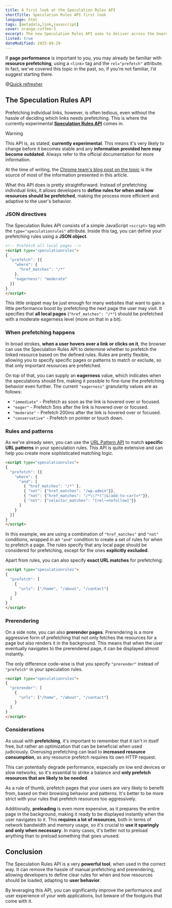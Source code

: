 ```yaml
---
title: A first look at the Speculation Rules API
shortTitle: Speculation Rules API first look
language: html
tags: [metadata,link,javascript]
cover: orange-coffee-3
excerpt: The new Speculation Rules API aims to deliver across the board performance optimizations with little developer effort. Let's see how!
listed: true
dateModified: 2025-09-29
---
```


If **page performance** is important to you, you may already be familiar with **resource prefetching**, using a `<link>` tag and the `rel="prefetch"` attribute. In fact, we've covered this topic in the past, so, if you're not familiar, I'd suggest starting there.

@[Quick refresher](/html/s/prefetching-resources)

## The Speculation Rules API

<baseline-support featureId="speculation-rules">
</baseline-support>

Prefetching individual links, however, is often tedious, even without the hassle of deciding which links needs prefetching. This is where the currently experimental [**Speculation Rules API**](https://developer.mozilla.org/en-US/docs/Web/API/Speculation_Rules_API) comes in.

> [!WARNING]
>
> This API is, as stated, **currently experimental**. This means it's very likely to change before it becomes stable and any **information provided here may become outdated**. Always refer to the official documentation for more information.
>
> At the time of writing, the [Chrome team's blog post on the topic](https://developer.chrome.com/docs/web-platform/prerender-pages#impact_on_extensions) is the source of most of the information presented in this article.

What this API does is pretty straightforward. Instead of prefetching individual links, it allows developers to **define rules for when and how resources should be prefetched**, making the process more efficient and adaptive to the user's behavior.

### JSON directives

The Speculation Rules API consists of a simple JavaScript `<script>` tag with the `type="speculationrules"` attribute. Inside this tag, you can define your prefetching rules using a **JSON object**.

```html
<!-- Prefetch all local pages -->
<script type="speculationrules">
{
  "prefetch": [{
    "where": {
      "href_matches": "/*"
    },
    "eagerness": "moderate"
  }]
}
</script>
```

This little snippet may be just enough for many websites that want to gain a little performance boost by prefetching the next page the user may visit. It specifies that **all local pages** (`"href_matches": "/*"`) should be prefetched with a moderate eagerness level (more on that in a bit).

### When prefetching happens

In broad strokes, **when a user hovers over a link or clicks on it**, the browser can use the Speculation Rules API to determine whether to prefetch the linked resource based on the defined rules. Rules are pretty flexible, allowing you to specify specific pages or patterns to match or exclude, so that only important resources are prefetched.

On top of that, you can supply an **eagerness** value, which indicates when the speculations should fire, making it possible to fine-tune the prefetching behavior even further. The current `"eagerness"` granularity values are as follows:

* `"immediate"` - Prefetch as soon as the link is hovered over or focused.
* `"eager"` - Prefetch 5ms after the link is hovered over or focused.
* `"moderate"` - Prefetch 200ms after the link is hovered over or focused.
* `"conservative"` - Prefetch on pointer or touch down.

### Rules and patterns

<baseline-support featureId="urlpattern">
</baseline-support>

As we've already seen, you can use the [URL Pattern API](https://developer.mozilla.org/en-US/docs/Web/API/URL_Pattern_API) to match **specific URL patterns** in your speculation rules. This API is quite extensive and can help you create more sophisticated matching logic.

```html
<script type="speculationrules">
{
  "prefetch": [{
    "where": {
      "and": [
        { "href_matches": "/*" },
        { "not": {"href_matches": "/wp-admin"}},
        { "not": {"href_matches": "/*\\?*(^|&)add-to-cart=*"}},
        { "not": {"selector_matches": "[rel~=nofollow]"}}
      ]
    }
  }]
}
</script>
```

In this example, we are using a combination of `"href_matches"` and `"not"` conditions, wrapped in an `"and"` condition to create a set of rules for when to prefetch a page. The rules specify that any local page should be considered for prefetching, except for the ones **explicitly excluded**.

Apart from rules, you can also specify **exact URL matches** for prefetching:

```html
<script type="speculationrules">
{
  "prefetch": [
    {
      "urls": ["/home", "/about", "/contact"]
    }
  ]
}
</script>
```

### Prerendering

On a side note, you can also **prerender pages**. Prerendering is a more aggressive form of prefetching that not only fetches the resources for a page but also renders it in the background. This means that when the user eventually navigates to the prerendered page, it can be displayed almost instantly.

The only difference code-wise is that you specify `"prerender"` instead of `"prefetch"` in your speculation rules.

```html
<script type="speculationrules">
{
  "prerender": [
    {
      "urls": ["/home", "/about", "/contact"]
    }
  ]
}
</script>
```

### Considerations

As usual with **prefetching**, it's important to remember that it isn't in itself free, but rather an optimization that can be beneficial when used judiciously. Overusing prefetching can lead to **increased resource consumption**, as any resource prefetch requires its own HTTP request.

This can potentially degrade performance, especially on low end devices or slow networks, so it's essential to strike a balance and **only prefetch resources that are likely to be needed**.

As a rule of thumb, prefetch pages that your users are very likely to benefit from, based on their browsing behavior and patterns. It's better to be more strict with your rules that prefetch resources too aggressively.

Additionally, **preloading** is even more expensive, as it prepares the entire page in the background, making it ready to be displayed instantly when the user navigates to it. This **requires a lot of resources**, both in terms of network bandwidth and memory usage, so it's crucial to **use it sparingly and only when necessary**. In many cases, it's better not to preload anything than to preload something that goes unused.

## Conclusion

The Speculation Rules API is a very **powerful tool**, when used in the correct way. It can remove the hassle of manual prefetching and prerendering, allowing developers to define clear rules for when and how resources should be loaded, adapting to **user behavior**.

By leveraging this API, you can significantly improve the performance and user experience of your web applications, but beware of the footguns that come with it.
